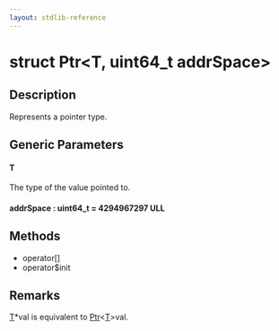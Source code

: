 ```yaml
---
layout: stdlib-reference
---
```


# struct Ptr\<T, uint64\_t addrSpace\>

## Description

Represents a pointer type.

## Generic Parameters

####  <a id="typeparam-T"></a>T
The type of the value pointed to.

####  <a id="decl-addrSpace"></a>addrSpace  : uint64\_t = 4294967297 ULL

## Methods

* operator\[\]
* operator$init

## Remarks

<span class='code'><a href="index.html#typeparam-T" class="code_type">T</a>*val</span> is equivalent to <span class='code'><a href="index.html" class="code_type">Ptr</a>&lt;<a href="index.html#typeparam-T" class="code_type">T</a>&gt;val</span>.



<!-- RTD-TOC-START
```{toctree}
:titlesonly:
:hidden:

init <init>
subscript <subscript>
```
RTD-TOC-END -->
